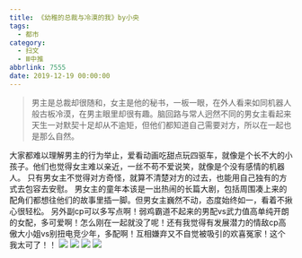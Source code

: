 ```yaml
---
title: 《幼稚的总裁与冷漠的我》by小央
tags:
  - 都市
category:
  - 扫文
  - Ⅲ中推
abbrlink: 7555
date: 2019-12-19 00:00:00
---
```

<meta name="referrer" content="no-referrer" />

> 男主是总裁却很随和，女主是他的秘书，一板一眼，在外人看来如同机器人般古板冷漠，在男主眼里却很有趣。脑回路与常人迥然不同的男女主看起来天生一对默契十足却从不逾矩，但他们都知道自己需要对方，所以在一起也是那么自然。

<!-- more -->

大家都难以理解男主的行为举止，爱看动画吃甜点玩四驱车，就像是个长不大的小孩子。他们也觉得女主难以亲近，一丝不苟不爱说笑，就像是个没有感情的机器人。
只有男女主不觉得对方奇怪，就算不清楚对方的过去，也能用自己独有的方式去包容去安慰。
男女主的童年本该是一出热闹的长篇大剧，包括周围凑上来的配角们都想往他们的故事里插一脚。但男女主巍然不动，态度始终如一，看着不揪心很轻松。
另外副cp可以多写点啊！弱鸡霸道不起来的男配vs武力值高单纯开朗的女配，多可爱啊！怎么刚在一起就没了呢！还有我觉得有发展潜力的情敌cp高傲大小姐vs别扭电竞少年，多配啊！互相嫌弃又不自觉被吸引的欢喜冤家！这个我太可了！！
![](https://wx1.sinaimg.cn/mw690/0069kFhhgy1ga29yd0de7j30n01dsqv6.jpg)
![](https://wx4.sinaimg.cn/mw690/0069kFhhgy1ga29yjl8m6j30n01dsqv6.jpg)
![](https://wx2.sinaimg.cn/mw690/0069kFhhgy1ga29you8s5j30n01dsu0y.jpg)
![](https://wx1.sinaimg.cn/mw690/0069kFhhgy1ga29yvnjz5j30n01dsu0y.jpg)